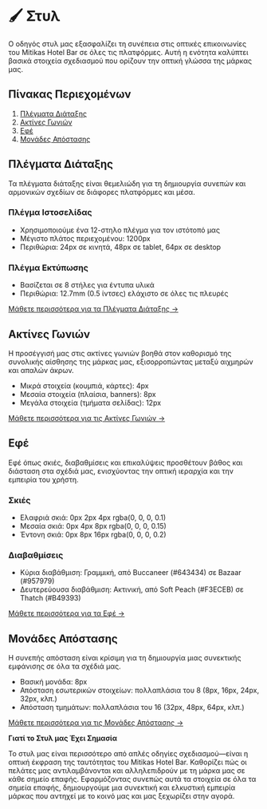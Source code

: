 # 🖌️ Στυλ

Ο οδηγός στυλ μας εξασφαλίζει τη συνέπεια στις οπτικές επικοινωνίες του Mitikas Hotel Bar σε όλες τις πλατφόρμες. Αυτή η ενότητα καλύπτει βασικά στοιχεία σχεδιασμού που ορίζουν την οπτική γλώσσα της μάρκας μας.

## Πίνακας Περιεχομένων

1. [Πλέγματα Διάταξης](#πλέγματα-διάταξης)
2. [Ακτίνες Γωνιών](#ακτίνες-γωνιών)
3. [Εφέ](#εφέ)
4. [Μονάδες Απόστασης](#μονάδες-απόστασης)

## Πλέγματα Διάταξης

Τα πλέγματα διάταξης είναι θεμελιώδη για τη δημιουργία συνεπών και αρμονικών σχεδίων σε διάφορες πλατφόρμες και μέσα.

### Πλέγμα Ιστοσελίδας
- Χρησιμοποιούμε ένα 12-στηλο πλέγμα για τον ιστότοπό μας
- Μέγιστο πλάτος περιεχομένου: 1200px
- Περιθώρια: 24px σε κινητά, 48px σε tablet, 64px σε desktop

### Πλέγμα Εκτύπωσης
- Βασίζεται σε 8 στήλες για έντυπα υλικά
- Περιθώρια: 12.7mm (0.5 ίντσες) ελάχιστο σε όλες τις πλευρές

[Μάθετε περισσότερα για τα Πλέγματα Διάταξης →](σύνδεσμος-προς-σελίδα-πλεγμάτων-διάταξης)

## Ακτίνες Γωνιών

Η προσέγγισή μας στις ακτίνες γωνιών βοηθά στον καθορισμό της συνολικής αίσθησης της μάρκας μας, εξισορροπώντας μεταξύ αιχμηρών και απαλών άκρων.

- Μικρά στοιχεία (κουμπιά, κάρτες): 4px
- Μεσαία στοιχεία (πλαίσια, banners): 8px
- Μεγάλα στοιχεία (τμήματα σελίδας): 12px

[Μάθετε περισσότερα για τις Ακτίνες Γωνιών →](σύνδεσμος-προς-σελίδα-ακτίνων-γωνιών)

## Εφέ

Εφέ όπως σκιές, διαβαθμίσεις και επικαλύψεις προσθέτουν βάθος και διάσταση στα σχέδιά μας, ενισχύοντας την οπτική ιεραρχία και την εμπειρία του χρήστη.

### Σκιές
- Ελαφριά σκιά: 0px 2px 4px rgba(0, 0, 0, 0.1)
- Μεσαία σκιά: 0px 4px 8px rgba(0, 0, 0, 0.15)
- Έντονη σκιά: 0px 8px 16px rgba(0, 0, 0, 0.2)

### Διαβαθμίσεις
- Κύρια διαβάθμιση: Γραμμική, από Buccaneer (#643434) σε Bazaar (#957979)
- Δευτερεύουσα διαβάθμιση: Ακτινική, από Soft Peach (#F3ECEB) σε Thatch (#B49393)

[Μάθετε περισσότερα για τα Εφέ →](σύνδεσμος-προς-σελίδα-εφέ)

## Μονάδες Απόστασης

Η συνεπής απόσταση είναι κρίσιμη για τη δημιουργία μιας συνεκτικής εμφάνισης σε όλα τα σχέδιά μας.

- Βασική μονάδα: 8px
- Απόσταση εσωτερικών στοιχείων: πολλαπλάσια του 8 (8px, 16px, 24px, 32px, κλπ.)
- Απόσταση τμημάτων: πολλαπλάσια του 16 (32px, 48px, 64px, κλπ.)

[Μάθετε περισσότερα για τις Μονάδες Απόστασης →](σύνδεσμος-προς-σελίδα-μονάδων-απόστασης)


**Γιατί το Στυλ μας Έχει Σημασία**

Το στυλ μας είναι περισσότερο από απλές οδηγίες σχεδιασμού—είναι η οπτική έκφραση της ταυτότητας του Mitikas Hotel Bar. Καθορίζει πώς οι πελάτες μας αντιλαμβάνονται και αλληλεπιδρούν με τη μάρκα μας σε κάθε σημείο επαφής. Εφαρμόζοντας συνεπώς αυτά τα στοιχεία σε όλα τα σημεία επαφής, δημιουργούμε μια συνεκτική και ελκυστική εμπειρία μάρκας που αντηχεί με το κοινό μας και μας ξεχωρίζει στην αγορά.
